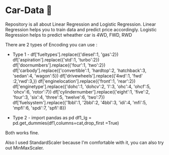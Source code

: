 # Car-Data 🚗
Repository is all about Linear Regression and Logistic Regression. Linear Regression helps you to train data and predict price accordingly. Logistic Regression helps to predict wheather car is 4WD, FWD, RWD

There are 2 types of Encoding you can use :
* Type 1 -
df['fueltypes'].replace({'diesel':1, 'gas':2})
df['aspiration'].replace({'std':1, 'turbo':2})
df['doornumbers'].replace({'four':1, 'two':2})
df['carbody'].replace({'convertible':1, 'hardtop':2, 'hatchback':3, 'sedan':4, 'wagon':5})
df['drivewheels'].replace({'4wd':1, 'fwd' :2,'rwd':3,})
df['enginelocation'].replace({'front':1, 'rear':2})
df['enginetype'].replace({'dohc':1, 'dohcv':2, 'l':3, 'ohc':4, 'ohcf':5, 'ohcv':6, 'rotor':7})
df['cylindernumber'].replace({'eight':1, 'five':2, 'four':3, 'six':4, 'three':5, 'twelve':6, 'two':7})
df['fuelsystem'].replace({'1bbl':1, '2bbl':2, '4bbl':3, 'idi':4, 'mfi':5, 'mpfi':6, 'spdi':7, 'spfi':8})

* Type 2 -
import pandas as pd
df1_lg = pd.get_dummies(df1,columns=cat,drop_first =True)

Both works fine.

Also I used StandardScaler because I'm comfortable with it, you can also try out MinMaxScaler.
